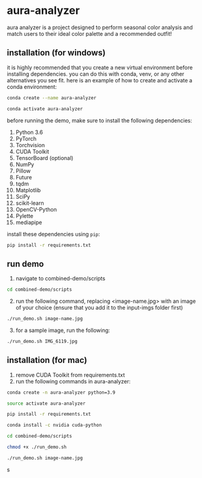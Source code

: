 # aura-analyzer

aura analyzer is a project designed to perform seasonal color analysis and match users to their ideal color palette and a recommended outfit!

## installation (for windows)

it is highly recommended that you create a new virtual environment before installing dependencies. you can do this with conda, venv, or any other alternatives you see fit. here is an example of how to create and activate a conda environment:
```bash
conda create --name aura-analyzer
```
```bash
conda activate aura-analyzer
```

before running the demo, make sure to install the following dependencies:

1. Python 3.6
2. PyTorch
3. Torchvision
4. CUDA Toolkit
5. TensorBoard (optional)
6. NumPy
7. Pillow
8. Future
9. tqdm
10. Matplotlib
11. SciPy
12. scikit-learn
13. OpenCV-Python
14. Pylette
15. mediapipe

install these dependencies using `pip`:

```bash
pip install -r requirements.txt
```

## run demo

1. navigate to combined-demo/scripts
```bash
cd combined-demo/scripts
```
2. run the following command, replacing <image-name.jpg> with an image of your choice (ensure that you add it to the input-imgs folder first)
```bash
./run_demo.sh image-name.jpg
```
3. for a sample image, run the following:
```bash
./run_demo.sh IMG_6119.jpg
```

## installation (for mac)

1. remove CUDA Toolkit from requirements.txt
2. run the following commands in aura-analyzer:
```bash
conda create -n aura-analyzer python=3.9 

source activate aura-analyzer

pip install -r requirements.txt

conda install -c nvidia cuda-python

cd combined-demo/scripts

chmod +x ./run_demo.sh

./run_demo.sh image-name.jpg
```
s